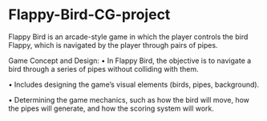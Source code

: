 # Flappy-Bird-CG-project
Flappy Bird is an arcade-style game in which the player controls the bird Flappy, which is navigated by the player through pairs of pipes.

Game Concept and Design:
•	In Flappy Bird, the objective is to navigate a bird through a series of pipes without colliding with them.

•	Includes designing the game’s visual elements (birds, pipes, background).

•	Determining the game mechanics, such as how the bird will move, how the pipes will generate, and how the scoring system will work.
